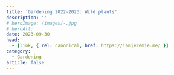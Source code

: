 ```yaml
---
title: 'Gardening 2022-2023: Wild plants'
description: ''
# heroImage: /images/-.jpg
# heroAlt:
date: 2023-09-30
head:
  - [link, { rel: canonical, href: https://iamjeremie.me/ }]
category:
  - Gardening
article: false
---
```


<!-- ![](/images/-.jpg) -->

<!-- more -->
